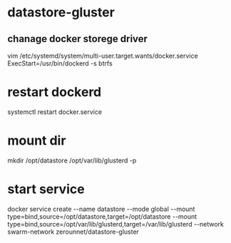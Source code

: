 # datastore-gluster

## chanage docker storege driver
  vim /etc/systemd/system/multi-user.target.wants/docker.service
  ExecStart=/usr/bin/dockerd -s btrfs

# restart dockerd
  systemctl restart docker.service

# mount dir
  mkdir /opt/datastore /opt/var/lib/glusterd -p

# start service
  docker service create --name datastore --mode global --mount type=bind,source=/opt/datastore,target=/opt/datastore --mount type=bind,source=/opt/var/lib/glusterd,target=/var/lib/glusterd --network swarm-network zerounnet/datastore-gluster
